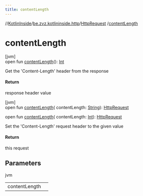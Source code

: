 ```yaml
---
title: contentLength
---
```

//[KotlinInside](../../../index.html)/[be.zvz.kotlininside.http](../index.html)/[HttpRequest](index.html)
/[contentLength](content-length.html)

# contentLength

[jvm]\
open
fun [contentLength](content-length.html)(): [Int](https://kotlinlang.org/api/latest/jvm/stdlib/kotlin/-int/index.html)

Get the 'Content-Length' header from the response

#### Return

response header value

[jvm]\
open fun [contentLength](content-length.html)(
contentLength: [String](https://docs.oracle.com/javase/7/docs/api/java/lang/String.html)): [HttpRequest](index.html)

open fun [contentLength](content-length.html)(
contentLength: [Int](https://kotlinlang.org/api/latest/jvm/stdlib/kotlin/-int/index.html)): [HttpRequest](index.html)

Set the 'Content-Length' request header to the given value

#### Return

this request

## Parameters

jvm

| | |
|---|---|
| contentLength |  |




